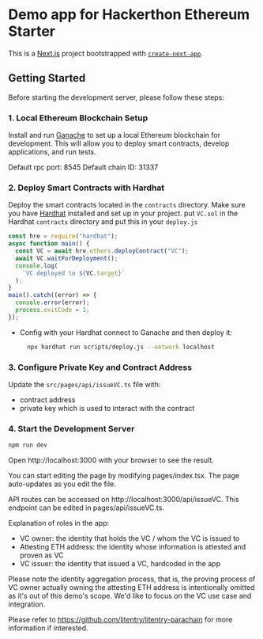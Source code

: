 # Demo app for Hackerthon Ethereum Starter

This is a [Next.js](https://nextjs.org/) project bootstrapped with [`create-next-app`](https://github.com/vercel/next.js/tree/canary/packages/create-next-app).

## Getting Started

Before starting the development server, please follow these steps:

### 1. Local Ethereum Blockchain Setup

Install and run [Ganache](https://www.trufflesuite.com/ganache) to set up a local Ethereum blockchain for development. This will allow you to deploy smart contracts, develop applications, and run tests.

Default rpc port: 8545
Default chain ID: 31337

### 2. Deploy Smart Contracts with Hardhat

Deploy the smart contracts located in the `contracts` directory. Make sure you have [Hardhat](https://hardhat.org/) installed and set up in your project.
put `VC.sol` in the Hardhat `contracts` directory and put this in your `deploy.js`
```javascript
const hre = require("hardhat");
async function main() {
  const VC = await hre.ethers.deployContract("VC");
  await VC.waitForDeployment();
  console.log(
    `VC deployed to ${VC.target}`
  );
}
main().catch((error) => {
  console.error(error);
  process.exitCode = 1;
});
```

- Config with your Hardhat connect to Ganache and then deploy it:

  ```bash
    npx hardhat run scripts/deploy.js --network localhost
  ```

### 3. Configure Private Key and Contract Address
Update the `src/pages/api/issueVC.ts` file with:
- contract address
- private key which is used to interact with the contract

### 4. Start the Development Server
```bash
npm run dev
```

Open http://localhost:3000 with your browser to see the result.

You can start editing the page by modifying pages/index.tsx. The page auto-updates as you edit the file.

API routes can be accessed on http://localhost:3000/api/issueVC. This endpoint can be edited in pages/api/issueVC.ts.


Explanation of roles in the app:
- VC owner: the identity that holds the VC / whom the VC is issued to
- Attesting ETH address: the identity whose information is attested and proven as VC
- VC issuer: the identity that issued a VC, hardcoded in the app

Please note the identity aggregation process, that is, the proving process of VC owner actually owning the attesting ETH address is intentionally omitted as it's out of this demo's scope. We'd like to focus on the VC use case and integration.

Please refer to https://github.com/litentry/litentry-parachain for more information if interested.
